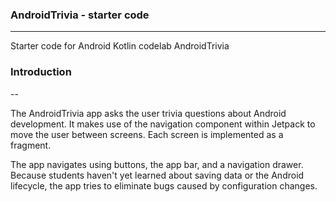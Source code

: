 ### AndroidTrivia - starter code

---

Starter code for Android Kotlin codelab AndroidTrivia

### Introduction

--

The AndroidTrivia app asks the user trivia questions about Android development. It makes use of the navigation component within Jetpack to move the user between screens. Each screen is implemented as a fragment.

The app navigates using buttons, the app bar, and a navigation drawer. Because students haven't yet learned about saving data or the Android lifecycle, the app tries to eliminate bugs caused by configuration changes.
